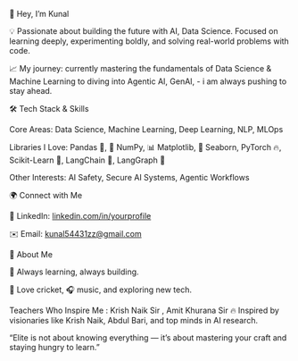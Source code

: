 👋 Hey, I’m Kunal 

💡 Passionate about building the future with AI, Data Science.
Focused on learning deeply, experimenting boldly, and solving real-world problems with code.

📈 My journey: currently mastering the fundamentals of Data Science & Machine Learning to diving into Agentic AI, GenAI, - i am always pushing to stay ahead.

🛠️ Tech Stack & Skills

Core Areas: Data Science, Machine Learning, Deep Learning, NLP, MLOps

Libraries I Love: Pandas 🐼, 🔢 NumPy, 📊 Matplotlib, 🌊 Seaborn, PyTorch 🔥, Scikit-Learn 🤖, LangChain 🔗, LangGraph 🧠

Other Interests: AI Safety, Secure AI Systems, Agentic Workflows

🌍 Connect with Me

🔗 LinkedIn: [linkedin.com/in/yourprofile](https://www.linkedin.com/in/kunal~saini/)

✉️ Email: kunal54431zz@gmail.com

🙋 About Me

🎯 Always learning, always building.

🏏 Love cricket, 🎧 music, and exploring new tech.

Teachers Who Inspire Me :
Krish Naik Sir , Amit Khurana Sir
🔥 Inspired by visionaries like Krish Naik, Abdul Bari, and top minds in AI research.

“Elite is not about knowing everything — it’s about mastering your craft and staying hungry to learn.”
